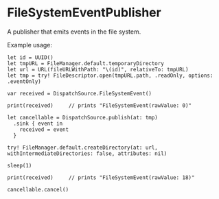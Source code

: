 # FileSystemEventPublisher

A publisher that emits events in the file system.

Example usage:

    let id = UUID()
    let tmpURL = FileManager.default.temporaryDirectory
    let url = URL(fileURLWithPath: "\(id)", relativeTo: tmpURL)
    let tmp = try! FileDescriptor.open(tmpURL.path, .readOnly, options: .eventOnly)

    var received = DispatchSource.FileSystemEvent()

    print(received)     // prints "FileSystemEvent(rawValue: 0)"

    let cancellable = DispatchSource.publish(at: tmp)
      .sink { event in
        received = event
      }

    try! FileManager.default.createDirectory(at: url, withIntermediateDirectories: false, attributes: nil)
    
    sleep(1)

    print(received)     // prints "FileSystemEvent(rawValue: 18)"

    cancellable.cancel()
